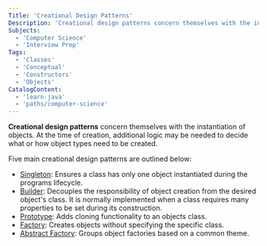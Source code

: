 ```yaml
---
Title: 'Creational Design Patterns'
Description: 'Creational design patterns concern themselves with the instantiation, or creation, of objects.'
Subjects:
  - 'Computer Science'
  - 'Interview Prep'
Tags:
  - 'Classes'
  - 'Conceptual'
  - 'Constructors'
  - 'Objects'
CatalogContent:
  - 'learn-java'
  - 'paths/computer-science'
---
```


**Creational design patterns** concern themselves with the instantiation of objects. At the time of creation, additional logic may be needed to decide what or how object types need to be created.

Five main creational design patterns are outlined below:

- [Singleton](https://www.codecademy.com/resources/docs/general/singleton-pattern): Ensures a class has only one object instantiated during the programs lifecycle.
- [Builder](https://www.codecademy.com/resources/docs/general/builder-pattern): Decouples the responsibility of object creation from the desired object's class. It is normally implemented when a class requires many properties to be set during its construction.
- [Prototype](https://www.codecademy.com/resources/docs/general/prototype-pattern): Adds cloning functionality to an objects class.
- [Factory](https://www.codecademy.com/resources/docs/general/factory-pattern): Creates objects without specifying the specific class.
- [Abstract Factory](https://www.codecademy.com/resources/docs/general/abstract-factory-pattern): Groups object factories based on a common theme.
